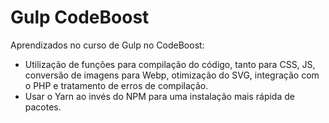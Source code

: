# Gulp CodeBoost

Aprendizados no curso de Gulp no CodeBoost:
- Utilização de funções para compilação do código, tanto para CSS, JS, conversão de imagens para Webp, otimização do SVG, integração com o PHP e tratamento de erros de compilação.
- Usar o Yarn ao invés do NPM para uma instalação mais rápida de pacotes.